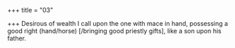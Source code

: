 +++
title = "03"

+++
Desirous of wealth I call upon the one with mace in hand, possessing  a good right (hand/horse) [/bringing good priestly gifts], like a son
upon his father.